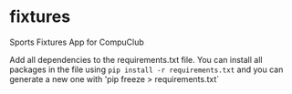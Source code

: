fixtures
========

Sports Fixtures App for CompuClub

Add all dependencies to the requirements.txt file. You can install all packages in the file using `pip install -r requirements.txt` and you can generate a new one with 'pip freeze > requirements.txt`